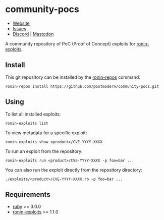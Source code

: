 # community-pocs

* [Website](https://ronin-rb.dev)
* [Issues](https://github.com/ronin-rb/scripts/issues)
* [Discord](https://discord.gg/6WAb3PsVX9) |
  [Mastodon](https://infosec.exchange/@ronin_rb)

A community repository of PoC (Proof of Concept) exploits for [ronin-exploits].

## Install

This git repository can be installed by the [ronin-repos] command:

```shell
ronin-repos install https://github.com/postmodern/community-pocs.git
```

## Using

To list all installed exploits:

```shell
ronin-exploits list
```

To view metadata for a specific exploit:

```shell
ronin-exploits show <product>/CVE-YYYY-XXXX
```

To run an exploit from the repository:

```shell
ronin-exploits run <product>/CVE-YYYY-XXXX -p foo=bar ...
```

You can also run the exploit directly from the repository directory:

```shell
./exploits/<product>/CVE-YYYY-XXXX.rb -p foo=bar ...
```

## Requirements

* [ruby] >= 3.0.0
* [ronin-exploits] >= 1.1.0

[ruby]: https://www.ruby-lang.org/
[ronin-repos]: https://github.com/ronin-rb/ronin-repos#readme
[ronin-exploits]: https://github.com/ronin-rb/ronin-exploits#readme
